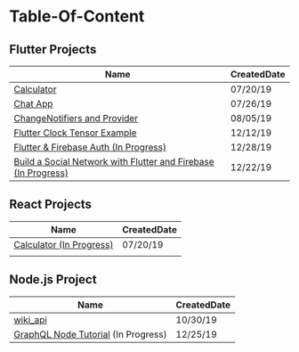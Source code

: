 # Table-Of-Content

## Flutter Projects
| Name                                                                                                  | CreatedDate |
|-------------------------------------------------------------------------------------------------------|-------------|
| [Calculator](https://github.com/caestrada/Flutter-Calculator)                                         | 07/20/19    |
| [Chat App](https://github.com/caestrada/Flutter-Chat-App)                                             | 07/26/19    |
| [ChangeNotifiers and Provider](https://github.com/caestrada/Flutter-ChangeNotifiers-and-Provider)     | 08/05/19    |
| [Flutter Clock Tensor Example](https://github.com/caestrada/Clock-Contest-Tensor-Example)             | 12/12/19    |
| [Flutter & Firebase Auth (In Progress)](https://github.com/caestrada/Flutter-Firebase-Auth)           | 12/28/19    |
| [Build a Social Network with Flutter and Firebase (In Progress)]()           | 12/22/19    |

## React Projects
| Name                                                                      | CreatedDate |
|---------------------------------------------------------------------------|-------------|
| [Calculator (In Progress)](https://github.com/caestrada/React-Calculator) | 07/20/19    |
|                                                                           |             |

## Node.js Project
| Name                                              | CreatedDate |
|---------------------------------------------------|-------------|
| [wiki_api](https://github.com/caestrada/wiki_api) | 10/30/19    |
| [GraphQL Node Tutorial](https://www.howtographql.com/graphql-js/0-introduction/) (In Progress) | 12/25/19  |
